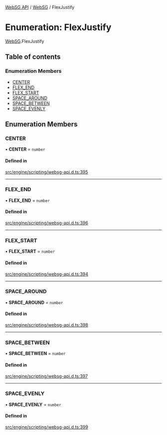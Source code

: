 [WebSG API](../README.md) / [WebSG](../modules/WebSG.md) / FlexJustify

# Enumeration: FlexJustify

[WebSG](../modules/WebSG.md).FlexJustify

## Table of contents

### Enumeration Members

- [CENTER](WebSG.FlexJustify.md#center)
- [FLEX\_END](WebSG.FlexJustify.md#flex_end)
- [FLEX\_START](WebSG.FlexJustify.md#flex_start)
- [SPACE\_AROUND](WebSG.FlexJustify.md#space_around)
- [SPACE\_BETWEEN](WebSG.FlexJustify.md#space_between)
- [SPACE\_EVENLY](WebSG.FlexJustify.md#space_evenly)

## Enumeration Members

### CENTER

• **CENTER** = `number`

#### Defined in

[src/engine/scripting/websg-api.d.ts:395](https://github.com/thirdroom/thirdroom/blob/3d97b348/src/engine/scripting/websg-api.d.ts#L395)

___

### FLEX\_END

• **FLEX\_END** = `number`

#### Defined in

[src/engine/scripting/websg-api.d.ts:396](https://github.com/thirdroom/thirdroom/blob/3d97b348/src/engine/scripting/websg-api.d.ts#L396)

___

### FLEX\_START

• **FLEX\_START** = `number`

#### Defined in

[src/engine/scripting/websg-api.d.ts:394](https://github.com/thirdroom/thirdroom/blob/3d97b348/src/engine/scripting/websg-api.d.ts#L394)

___

### SPACE\_AROUND

• **SPACE\_AROUND** = `number`

#### Defined in

[src/engine/scripting/websg-api.d.ts:398](https://github.com/thirdroom/thirdroom/blob/3d97b348/src/engine/scripting/websg-api.d.ts#L398)

___

### SPACE\_BETWEEN

• **SPACE\_BETWEEN** = `number`

#### Defined in

[src/engine/scripting/websg-api.d.ts:397](https://github.com/thirdroom/thirdroom/blob/3d97b348/src/engine/scripting/websg-api.d.ts#L397)

___

### SPACE\_EVENLY

• **SPACE\_EVENLY** = `number`

#### Defined in

[src/engine/scripting/websg-api.d.ts:399](https://github.com/thirdroom/thirdroom/blob/3d97b348/src/engine/scripting/websg-api.d.ts#L399)
